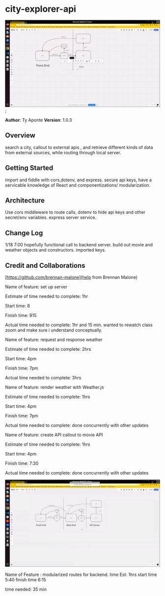 # city-explorer-api

![request cycle graphic](request-cycle.png);

**Author**: Ty Aponte
**Version**: 1.0.3  

## Overview

search a city, callout to external apis , and retrieve different kinds of data from external sources, while routing through local server.

## Getting Started

import and fiddle with cors,dotenv, and express. secure api keys, have a servicable knowledge of React and componentizations/ modularization.

## Architecture

Use cors middleware to route calls, dotenv to hide api keys and other secret/env variables. express server service.

## Change Log

1/18 7:00 hopefully functional call to backend server. build out movie and weather objects and constructors. imported keys.

## Credit and Collaborations

[https://github.com/brennan-malone](help from Brennan Malone)



Name of feature: set up server

Estimate of time needed to complete: 1hr

Start time: 8

Finish time: 915

Actual time needed to complete: 1hr and 15 min. wanted to rewatch class zoom and make sure i understand conceptually.

Name of feature: request and response weather

Estimate of time needed to complete: 2hrs

Start time: 4pm

Finish time: 7pm

Actual time needed to complete: 3hrs

Name of feature: render weather with Weather.js

Estimate of time needed to complete: 1hrs

Start time: 4pm

Finish time: 7pm

Actual time needed to complete: done concurrently with other updates

Name of feature: create API callout to movie API

Estimate of time needed to complete: 1hrs

Start time: 4pm

Finish time: 7:30

Actual time needed to complete: done concurrently with other updates

![more complex whiteboard](wrrc.png)

Name of Feature : modularized routes for backend.
time Est: 1hrs
start time 5:40
finish time 6:15

time needed: 35 min
